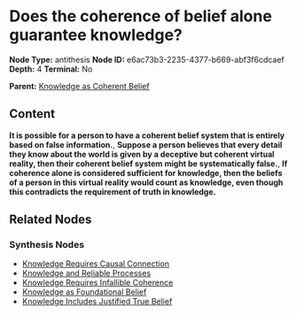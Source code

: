 # Does the coherence of belief alone guarantee knowledge?

**Node Type:** antithesis
**Node ID:** e6ac73b3-2235-4377-b669-abf3f6cdcaef
**Depth:** 4
**Terminal:** No

**Parent:** [Knowledge as Coherent Belief](knowledge-as-coherent-belief-synthesis-79ce2010-751e-4a32-b21f-5d06fb9b6c80.md)

## Content

**It is possible for a person to have a coherent belief system that is entirely based on false information.**, **Suppose a person believes that every detail they know about the world is given by a deceptive but coherent virtual reality, then their coherent belief system might be systematically false.**, **If coherence alone is considered sufficient for knowledge, then the beliefs of a person in this virtual reality would count as knowledge, even though this contradicts the requirement of truth in knowledge.**

## Related Nodes

### Synthesis Nodes

- [Knowledge Requires Causal Connection](knowledge-requires-causal-connection-synthesis-69d3e73f-800b-42f7-b3a0-c39cd402364d.md)
- [Knowledge and Reliable Processes](knowledge-and-reliable-processes-synthesis-1539d355-ced6-41eb-9dc5-44df9b1512ad.md)
- [Knowledge Requires Infallible Coherence](knowledge-requires-infallible-coherence-synthesis-5eafb50d-0315-47d6-b005-6ba441e41fb1.md)
- [Knowledge as Foundational Belief](knowledge-as-foundational-belief-synthesis-00f749b4-1827-4d47-9cce-a7189ee6c766.md)
- [Knowledge Includes Justified True Belief](knowledge-includes-justified-true-belief-synthesis-28ca4355-7cb5-4d65-9f8c-63fd9b9c1d70.md)
